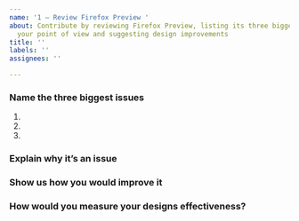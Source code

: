 ```yaml
---
name: '1 – Review Firefox Preview '
about: Contribute by reviewing Firefox Preview, listing its three biggest issues from
  your point of view and suggesting design improvements
title: ''
labels: ''
assignees: ''

---
```


### Name the three biggest issues
1. 
2. 
3. 

### Explain why it’s an issue 

### Show us how you would improve it

### How would you measure your designs effectiveness?
